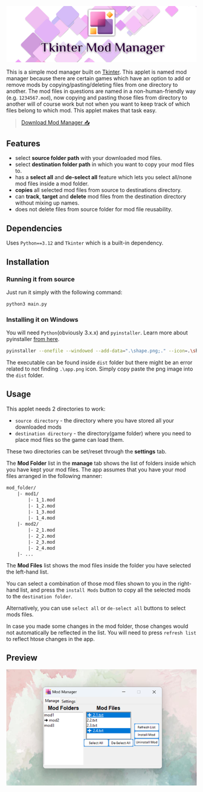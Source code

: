 ![alt text](docs/banner.png)

This is a simple mod manager built on [Tkinter](https://docs.python.org/3/library/tk.html). This applet is named mod manager because there are certain games which have an option to add or remove mods by copying/pasting/deleting files from one directory to another. The mod files in questions are named in a non-human-friendly way (e.g. `1234567.mod`), now copying and pasting those files from directory to another will of course work but not when you want to keep track of which files belong to which mod. This applet makes that task easy.

> [Download Mod Manager 📥](https://github.com/Blankscreen-exe/tkinter-mod-manager/releases/tag/v1.0)

## Features

- select **source folder path** with your downloaded mod files.
- select **destination folder path** in which you want to copy your mod files to.
- has a **select all** and **de-select all** feature which lets you select all/none mod files inside a mod folder.
- **copies** all selected mod files from source to destinations directory.
- can **track**, **target** and **delete** mod files from the destination directory without mixing up names.
- does not delete files from source folder for mod file reusability.

## Dependencies

Uses `Python==3.12` and `Tkinter` which is a built-in dependency. 

## Installation

### Running it from source

Just run it simply with the following command:

```py
python3 main.py
```

### Installing it on Windows

You will need `Python`(obviously 3.x.x) and `pyinstaller`. Learn more about pyinstaller [from here](https://pyinstaller.org/en/stable/).

```sh
pyinstaller --onefile --windowed --add-data=".\shape.png;." --icon=.\shape.ico .\main.py
```

The executable can be found inside `dist` folder but there might be an error related to not finding `.\app.png` icon. Simply copy paste the png image into the `dist` folder.

## Usage

This applet needs 2 directories to work:

- `source directory` - the directory where you have stored all your downloaded mods
- `destination directory` - the directory(game folder) where you need to place mod files so the game can load them.

These two directories can be set/reset through the **settings** tab.

The **Mod Folder** list in the **manage** tab shows the list of folders inside which you have kept your mod files. The app assumes that you have your mod files arranged in the following manner:

```
mod_folder/
    |- mod1/
        |- 1_1.mod
        |- 1_2.mod
        |- 1_3.mod
        |- 1_4.mod
    |- mod2/
        |- 2_1.mod
        |- 2_2.mod
        |- 2_3.mod
        |- 2_4.mod
    |- ...
```

The **Mod Files** list shows the mod files inside the folder you have selected the left-hand list.

You can select a combination of those mod files shown to you in the right-hand list, and press the `install Mods` button to copy all the selected mods to the `destination folder`.

Alternatively, you can use `select all` or `de-select all` buttons to select mods files.

In case you made some changes in the mod folder, those changes would not automatically be reflected in the list. You will need to press `refresh list` to reflect htose changes in the app.

## Preview

![alt text](docs/preview.png)